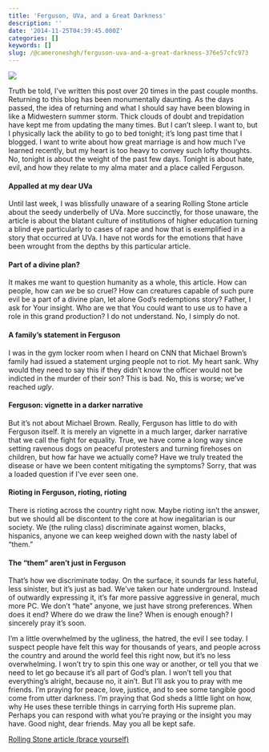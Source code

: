 ```yaml
---
title: 'Ferguson, UVa, and a Great Darkness'
description: ''
date: '2014-11-25T04:39:45.000Z'
categories: []
keywords: []
slug: /@cameroneshgh/ferguson-uva-and-a-great-darkness-376e57cfc973
---
```


![](https://cdn-images-1.medium.com/max/1200/1*yKoZdqoXiz2jRbo5cZOokQ.jpeg)

Truth be told, I’ve written this post over 20 times in the past couple months. Returning to this blog has been monumentally daunting. As the days passed, the idea of returning and what I should say have been blowing in like a Midwestern summer storm. Thick clouds of doubt and trepidation have kept me from updating the many times. But I can’t sleep. I want to, but I physically lack the ability to go to bed tonight; it’s long past time that I blogged. I want to write about how great marriage is and how much I’ve learned recently, but my heart is too heavy to convey such lofty thoughts. No, tonight is about the weight of the past few days. Tonight is about hate, evil, and how they relate to my alma mater and a place called Ferguson.

#### Appalled at my dear UVa

Until last week, I was blissfully unaware of a searing Rolling Stone article about the seedy underbelly of UVa. More succinctly, for those unaware, the article is about the blatant culture of institutions of higher education turning a blind eye particularly to cases of rape and how that is exemplified in a story that occurred at UVa. I have not words for the emotions that have been wrought from the depths by this particular article.

#### Part of a divine plan?

It makes me want to question humanity as a whole, this article. How can people, how can _we_ be so cruel? How can creatures capable of such pure evil be a part of a divine plan, let alone God’s redemptions story? Father, I ask for Your insight. Who are we that You could want to use _us_ to have a role in this grand production? I do not understand. No, I simply do not.

#### A family’s statement in Ferguson

I was in the gym locker room when I heard on CNN that Michael Brown’s family had issued a statement urging people not to riot. My heart sank. Why would they need to say this if they didn’t know the officer would not be indicted in the murder of their son? This is bad. No, this is worse; we’ve reached _ugly_.

#### Ferguson: vignette in a darker narrative

But it’s not about Michael Brown. Really, Ferguson has little to do with Ferguson itself. It is merely an vignette in a much larger, darker narrative that we call the fight for equality. True, we have come a long way since setting ravenous dogs on peaceful protesters and turning firehoses on children, but how far have we actually come? Have we truly treated the disease or have we been content mitigating the symptoms? Sorry, that was a loaded question if I’ve ever seen one.

#### Rioting in Ferguson, rioting, rioting

There is rioting across the country right now. Maybe rioting isn’t the answer, but we should all be discontent to the core at how inegalitarian is our society. We (the ruling class) discriminate against women, blacks, hispanics, anyone we can keep weighed down with the nasty label of “them.”

#### The “them” aren’t just in Ferguson

That’s how we discriminate today. On the surface, it sounds far less hateful, less sinister, but it’s just as bad. We’ve taken our hate underground. Instead of outwardly expressing it, it’s far more passive aggressive in general, much more PC. We don’t “hate” anyone, we just have strong preferences. When does it end? Where do we draw the line? When is enough enough? I sincerely pray it’s soon.

I’m a little overwhelmed by the ugliness, the hatred, the evil I see today. I suspect people have felt this way for thousands of years, and people across the country and around the world feel this right now, but it’s no less overwhelming. I won’t try to spin this one way or another, or tell you that we need to let go because it’s all part of God’s plan. I won’t tell you that everything’s alright, because no, it ain’t. But I’ll ask you to pray with me friends. I’m praying for peace, love, justice, and to see some tangible good come from utter darkness. I’m praying that God sheds a little light on how, why He uses these terrible things in carrying forth His supreme plan. Perhaps you can respond with what you’re praying or the insight you may have. Good night, dear friends. May you all be kept safe.

[Rolling Stone article (brace yourself)](http://www.rollingstone.com/culture/features/a-rape-on-campus-20141119)